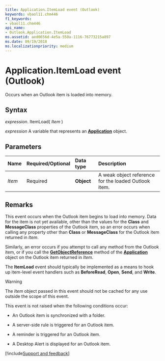```yaml
---
title: Application.ItemLoad event (Outlook)
keywords: vbaol11.chm446
f1_keywords:
- vbaol11.chm446
api_name:
- Outlook.Application.ItemLoad
ms.assetid: aed0656d-4e5a-550a-1116-76773215a897
ms.date: 09/19/2018
ms.localizationpriority: medium
---
```



# Application.ItemLoad event (Outlook)

Occurs when an Outlook item is loaded into memory.


## Syntax

_expression_. ItemLoad( _Item_ )

_expression_ A variable that represents an **[Application](Outlook.Application.md)** object.


## Parameters

|Name|Required/Optional|Data type|Description|
|:-----|:-----|:-----|:-----|
| _Item_|Required| **Object**|A weak object reference for the loaded Outlook item.|

## Remarks

This event occurs when the Outlook item begins to load into memory. Data for the item is not yet available, other than the values for the **Class** and **MessageClass** properties of the Outlook item, so an error occurs when calling any property other than **Class** or **MessageClass** for the Outlook item returned in _Item_. 

Similarly, an error occurs if you attempt to call any method from the Outlook item, or if you call the **[GetObjectReference](Outlook.Application.GetObjectReference.md)** method of the **[Application](Outlook.Application.md)** object on the Outlook item returned in _Item_.

The **ItemLoad** event should typically be implemented as a means to hook up item-level event handlers such as **BeforeRead**, **Open**, **Send**, and **Write**.

> [!WARNING] 
> The _Item_ object passed in this event should not be cached for any use outside the scope of this event.

This event is not raised when the following conditions occur:

- An Outlook item is synchronized with a folder.
    
- A server-side rule is triggered for an Outlook item.
    
- A reminder is triggered for an Outlook item.
    
- A Desktop Alert is displayed for an Outlook item.

[!include[Support and feedback](~/includes/feedback-boilerplate.md)]